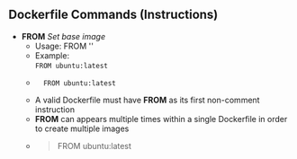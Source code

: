 ## Dockerfile Commands (Instructions)
- **FROM**  *Set base image*  
    - Usage: FROM '<image>'
    -   Example:  
            ```
            FROM ubuntu:latest  
            ```
    -       FROM ubuntu:latest
    - A valid Dockerfile must have **FROM** as its first non-comment instruction
    - **FROM** can appears multiple times within a single Dockerfile in order to create multiple images
    -
        > FROM ubuntu:latest
